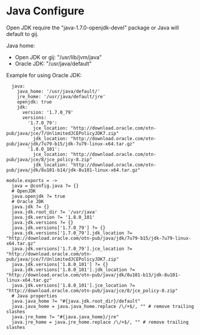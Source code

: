 
# Java Configure

Open JDK require the "java-1.7.0-openjdk-devel" package or Java will default
to gij.

Java home:

*  Open JDK or gij: "/usr/lib/jvm/java"
*  Oracle JDK: "/usr/java/default"

Example for using Oracle JDK:

```
  java:
    java_home: '/usr/java/default/'
    jre_home: '/usr/java/default/jre'
    openjdk: true
    jdk:
      version: '1.7.0_79'
      versions:
        '1.7.0_79':
          jce_location: "http://download.oracle.com/otn-pub/java/jce/7/UnlimitedJCEPolicyJDK7.zip"
          jdk_location: "http://download.oracle.com/otn-pub/java/jdk/7u79-b15/jdk-7u79-linux-x64.tar.gz"
        '1.8.0_101':
          jce_location: "http://download.oracle.com/otn-pub/java/jce/8/jce_policy-8.zip"
          jdk_location: "http://download.oracle.com/otn-pub/java/jdk/8u101-b14/jdk-8u101-linux-x64.tar.gz"
```

    module.exports = ->
      java = @config.java ?= {}
      # OpenJDK
      java.openjdk ?= true
      # Oracle JDK
      java.jdk ?= {}
      java.jdk.root_dir ?= '/usr/java'
      java.jdk.version ?= '1.8.0_101'
      java.jdk.versions ?= {}
      java.jdk.versions['1.7.0_79'] ?= {}
      java.jdk.versions['1.7.0_79'].jdk_location ?= "http://download.oracle.com/otn-pub/java/jdk/7u79-b15/jdk-7u79-linux-x64.tar.gz"
      java.jdk.versions['1.7.0_79'].jce_location ?= "http://download.oracle.com/otn-pub/java/jce/7/UnlimitedJCEPolicyJDK7.zip"
      java.jdk.versions['1.8.0_101'] ?= {}
      java.jdk.versions['1.8.0_101'].jdk_location ?= "http://download.oracle.com/otn-pub/java/jdk/8u101-b13/jdk-8u101-linux-x64.tar.gz"
      java.jdk.versions['1.8.0_101'].jce_location ?= "http://download.oracle.com/otn-pub/java/jce/8/jce_policy-8.zip"
      # Java properties
      java.java_home ?= "#{java.jdk.root_dir}/default"
      java.java_home = java.java_home.replace /\/+$/, "" # remove trailing slashes
      java.jre_home ?= "#{java.java_home}/jre"
      java.jre_home = java.jre_home.replace /\/+$/, "" # remove trailing slashes
